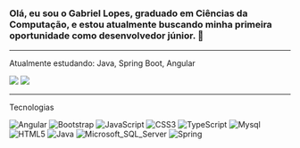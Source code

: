 ### Olá, eu sou o Gabriel Lopes, graduado em Ciências da Computação, e estou atualmente buscando minha primeira oportunidade como desenvolvedor júnior. 👋
<hr></hr>

Atualmente estudando: Java, Spring Boot, Angular

<div>
<img src="https://github-readme-stats.vercel.app/api?username=GabsLopes055&show_icons=true&theme=dark">
<img src="https://github-readme-stats.vercel.app/api/top-langs/?username=GabsLopes055&layout=compact&theme=dark"> 
</div>

<hr></hr>

Tecnologias
          

![Angular](https://img.shields.io/badge/Angular-DD0031?style=for-the-badge&logo=angular&logoColor=white)
![Bootstrap](https://img.shields.io/badge/Bootstrap-563D7C?style=for-the-badge&logo=bootstrap&logoColor=white)
![JavaScript](https://img.shields.io/badge/JavaScript-323330?style=for-the-badge&logo=javascript&logoColor=F7DF1E)
![CSS3](https://img.shields.io/badge/CSS3-1572B6?style=for-the-badge&logo=css3&logoColor=white)
![TypeScript](https://img.shields.io/badge/TypeScript-007ACC?style=for-the-badge&logo=typescript&logoColor=white)
![Mysql](https://img.shields.io/badge/MySQL-00000F?style=for-the-badge&logo=mysql&logoColor=white)
![HTML5](https://img.shields.io/badge/HTML5-E34F26?style=for-the-badge&logo=html5&logoColor=white)
![Java](https://img.shields.io/badge/Java-ED8B00?style=for-the-badge&logo=openjdk&logoColor=white)
![Microsoft_SQL_Server](https://img.shields.io/badge/Microsoft_SQL_Server-CC2927?style=for-the-badge&logo=microsoft-sql-server&logoColor=white)
![Spring](https://img.shields.io/badge/Spring-6DB33F?style=for-the-badge&logo=spring&logoColor=white)

